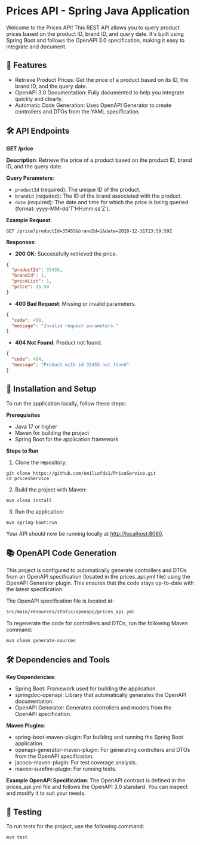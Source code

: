 Prices API - Spring Java Application
====================================
Welcome to the Prices API! This REST API allows you to query product prices based on the product ID, brand ID, and query date. It's built using Spring Boot and follows the OpenAPI 3.0 specification, making it easy to integrate and document.

🚀 Features
-----------
* Retrieve Product Prices: Get the price of a product based on its ID, the brand ID, and the query date.
* OpenAPI 3.0 Documentation: Fully documented to help you integrate quickly and clearly.
* Automatic Code Generation: Uses OpenAPI Generator to create controllers and DTOs from the YAML specification.

🛠️ API Endpoints
-----------------
**GET /price**

**Description**:
Retrieve the price of a product based on the product ID, brand ID, and the query date.

**Query Parameters**:
- `productId` (required): The unique ID of the product.
- `brandId` (required): The ID of the brand associated with the product.
- `date` (required): The date and time for which the price is being queried (format: yyyy-MM-dd'T'HH:mm:ss'Z').

**Example Request**:
```
GET /price?productId=35455&brandId=1&date=2020-12-31T23:59:59Z
```

**Responses**:
- **200 OK**: Successfully retrieved the price.
```json
{
  "productId": 35455,
  "brandId": 1,
  "priceList": 1,
  "price": 35.50
}
```
- **400 Bad Request**: Missing or invalid parameters.
```json
{
  "code": 400,
  "message": "Invalid request parameters."
}
```
- **404 Not Found**: Product not found.
```json
{
  "code": 404,
  "message": "Product with id 35455 not found"
}
```

🔧 Installation and Setup
-------------------------
To run the application locally, follow these steps:

**Prerequisites**
- Java 17 or higher
- Maven for building the project
- Spring Boot for the application framework

**Steps to Run**
1. Clone the repository:
```
git clone https://github.com/emiliofds1/PriceService.git
cd pricesService
```

2. Build the project with Maven:
```
mvn clean install
```

3. Run the application:
```
mvn spring-boot:run
```

Your API should now be running locally at [http://localhost:8080](http://localhost:8080).

📚 OpenAPI Code Generation
-------------------------
This project is configured to automatically generate controllers and DTOs from an OpenAPI specification (located in the prices_api.yml file) using the OpenAPI Generator plugin. This ensures that the code stays up-to-date with the latest specification.

The OpenAPI specification file is located at:
```css
src/main/resources/static/openapi/prices_api.yml
```

To regenerate the code for controllers and DTOs, run the following Maven command:
```
mvn clean generate-sources
```

🛠️ Dependencies and Tools
-------------------------
**Key Dependencies**:
- Spring Boot: Framework used for building the application.
- springdoc-openapi: Library that automatically generates the OpenAPI documentation.
- OpenAPI Generator: Generates controllers and models from the OpenAPI specification.

**Maven Plugins**:
- spring-boot-maven-plugin: For building and running the Spring Boot application.
- openapi-generator-maven-plugin: For generating controllers and DTOs from the OpenAPI specification.
- jacoco-maven-plugin: For test coverage analysis.
- maven-surefire-plugin: For running tests.

**Example OpenAPI Specification**:
The OpenAPI contract is defined in the prices_api.yml file and follows the OpenAPI 3.0 standard. You can inspect and modify it to suit your needs.

🧪 Testing
-----------
To run tests for the project, use the following command:
```
mvn test
```